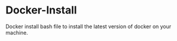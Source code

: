 # Docker-Install
 Docker install bash file to install the latest version of docker on your machine.
